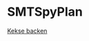 # SMTSpyPlan

[Kekse backen](https://learn.microsoft.com/de-de/microsoft-edge/devtools-guide-chromium/storage/cookies)
